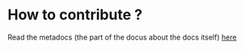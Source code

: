 # How to contribute ?

Read the metadocs (the part of the docus about the docs itself) [here](https://docs.myecl.fr/metadocs)
